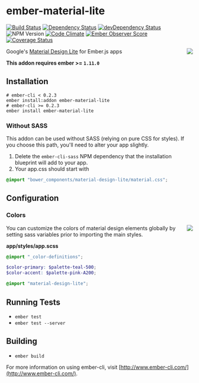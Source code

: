 # ember-material-lite

[![Build Status](https://travis-ci.org/truenorth/ember-material-lite.svg?branch=master)](https://travis-ci.org/truenorth/ember-material-lite)
[![Dependency Status](https://david-dm.org/truenorth/ember-material-lite.svg)](https://david-dm.org/truenorth/ember-material-lite)
[![devDependency Status](https://david-dm.org/truenorth/ember-material-lite/dev-status.svg)](https://david-dm.org/truenorth/ember-material-lite#info=devDependencies)
![NPM Version](https://img.shields.io/npm/v/ember-material-lite.svg)
[![Code Climate](https://codeclimate.com/github/truenorth/ember-material-lite/badges/gpa.svg)](https://codeclimate.com/github/truenorth/ember-material-lite)
[![Ember Observer Score](http://emberobserver.com/badges/ember-material-lite.svg)](http://emberobserver.com/addons/ember-material-lite)
[![Coverage Status](https://coveralls.io/repos/mike-north/ember-material-lite/badge.svg?branch=master&service=github)](https://coveralls.io/github/mike-north/ember-material-lite?branch=master)

<img src="http://i57.tinypic.com/ic6cdy.png" align="right" />

Google's [Material Design Lite](http://www.getmdl.io/) for Ember.js apps

**This addon requires ember >= `1.11.0`**

## Installation

```
# ember-cli < 0.2.3
ember install:addon ember-material-lite
# ember-cli >= 0.2.3
ember install ember-material-lite
```

### Without SASS

This addon can be used without SASS (relying on pure CSS for styles). If you choose this path, you'll need to alter your app slightly.

1. Delete the `ember-cli-sass` NPM dependency that the installation blueprint will add to your app.
2. Your app.css should start with
```css
@import "bower_components/material-design-lite/material.css";
```

## Configuration

### Colors


<img src="http://i59.tinypic.com/ih4lro.png" align="right" />

You can customize the colors of material design elements globally by setting sass variables prior to importing the main styles. 

**app/styles/app.scss**
```scss
@import "_color-definitions";

$color-primary: $palette-teal-500;
$color-accent: $palette-pink-A200;

@import "material-design-lite";
```

## Running Tests

* `ember test`
* `ember test --server`

## Building

* `ember build`

For more information on using ember-cli, visit [http://www.ember-cli.com/](http://www.ember-cli.com/).
